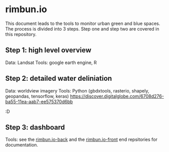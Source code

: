 # rimbun.io
This document leads to the tools to monitor urban green and blue spaces. The process is divided into 3 steps. Step one and step two are covered in this repository.

## Step 1: high level overview
Data: Landsat
Tools: google earth engine, R

 
 ## Step 2: detailed water deliniation
 Data: worldview imagery
 Tools: Python (gbdxtools, rasterio, shapely, geopandas, tensorflow, keras)
https://discover.digitalglobe.com/6708d276-ba55-11ea-aab7-ee575370d6bb

:D

 ## Step 3: dashboard
 Tools: see the [rimbun.io-back](http://www.github.com/krakchris/rimbun.io-back) and the [rimbun.io-front](http://www.github.com/krakchris/rimbun.io-front) end repsitories for documentation.  
<!--stackedit_data:
eyJoaXN0b3J5IjpbLTg0Njc2NjEyNiwtMTU4MjEzNzgwMywxMD
UxNDAwMzkxLDE1OTg3MzY1NTNdfQ==
-->